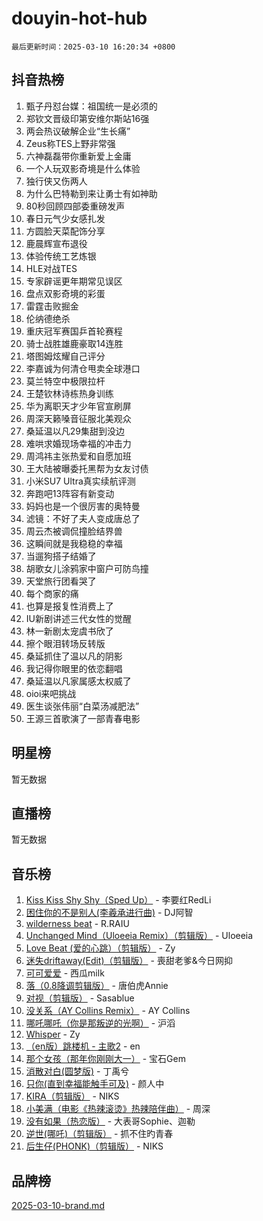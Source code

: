 # douyin-hot-hub

`最后更新时间：2025-03-10 16:20:34 +0800`

## 抖音热榜

1. 甄子丹怼台媒：祖国统一是必须的
1. 郑钦文晋级印第安维尔斯站16强
1. 两会热议破解企业“生长痛”
1. Zeus称TES上野非常强
1. 六神磊磊带你重新爱上金庸
1. 一个人玩双影奇境是什么体验
1. 独行侠又伤两人
1. 为什么巴特勒到来让勇士有如神助
1. 80秒回顾四部委重磅发声
1. 春日元气少女感扎发
1. 方圆脸天菜配饰分享
1. 鹿晨辉宣布退役
1. 体验传统工艺炼银
1. HLE对战TES
1. 专家辟谣更年期常见误区
1. 盘点双影奇境的彩蛋
1. 雷霆击败掘金
1. 伦纳德绝杀
1. 重庆冠军赛国乒首轮赛程
1. 骑士战胜雄鹿豪取14连胜
1. 塔图姆炫耀自己评分
1. 李嘉诚为何清仓甩卖全球港口
1. 莫兰特空中极限拉杆
1. 王楚钦林诗栋热身训练
1. 华为离职天才少年官宣刷屏
1. 周深天籁嗓音征服北美观众
1. 桑延温以凡29集甜到没边
1. 难哄求婚现场幸福的冲击力
1. 周鸿祎主张热爱和自愿加班
1. 王大陆被曝委托黑帮为女友讨债
1. 小米SU7 Ultra真实续航评测
1. 奔跑吧13阵容有新变动
1. 妈妈也是一个很厉害的奥特曼
1. 滤镜：不好了夫人变成唐总了
1. 周云杰被调侃撞脸结界兽
1. 这瞬间就是我稳稳的幸福
1. 当遛狗搭子结婚了
1. 胡歌女儿涂鸦家中窗户可防鸟撞
1. 天堂旅行团看哭了
1. 每个商家的痛
1. 也算是报复性消费上了
1. IU新剧讲述三代女性的觉醒
1. 林一新剧太宠虞书欣了
1. 擦个眼泪转场反转版
1. 桑延抓住了温以凡的阴影
1. 我记得你眼里的依恋翻唱
1. 桑延温以凡家属感太权威了
1. oioi来吧挑战
1. 医生谈张伟丽“白菜汤减肥法”
1. 王源三首歌演了一部青春电影

## 明星榜

暂无数据

## 直播榜

暂无数据

## 音乐榜

1. [Kiss Kiss Shy Shy（Sped Up）](https://sf3-cdn-tos.douyinstatic.com/obj/tos-cn-ve-2774/oYpXDAeGgQK0zfPaji7iKUixpCXFGILeLGmvYA) - 李要红RedLi
1. [困住你的不是别人(李羲承进行曲)](https://sf3-cdn-tos.douyinstatic.com/obj/tos-cn-ve-2774/okWrrVL1iQGZbfHVeCPAe7IaerYfM2jEQi5mNI) - DJ阿智
1. [wilderness beat](https://sf3-cdn-tos.douyinstatic.com/obj/tos-cn-ve-2774/o0oBmODSFCpfFdLRGzAAFC2ah9AIMEQfAOueVE) - R.RAIU
1. [Unchanged Mind（Uloeeia Remix）（剪辑版）](https://sf3-cdn-tos.douyinstatic.com/obj/tos-cn-ve-2774/oIHYu1YfsziJqmggAqBsXOiiI2Y1QB6I61RsMW) - Uloeeia
1. [Love Beat  (爱的心跳）（剪辑版）](https://sf6-cdn-tos.douyinstatic.com/obj/tos-cn-ve-2774/oUlARwvEINIisZ9nCnKMZiYFGfCCYLtDADDBge) - Zy
1. [迷失driftaway(Edit)（剪辑版）](https://sf5-hl-cdn-tos.douyinstatic.com/obj/tos-cn-ve-2774/ogaa1xGNeFO6FCaMgO8PzzAceEI4fBLDMi15H3) - 喪甜老爹&今日网抑
1. [可可爱爱](https://sf6-cdn-tos.douyinstatic.com/obj/tos-cn-ve-2774/0deb1e75aea643b9927ba26aaafa29dd) - 西瓜milk
1. [落（0.8降调剪辑版）](https://sf5-hl-cdn-tos.douyinstatic.com/obj/tos-cn-ve-2774/ociN0WUv3APijBYr6DUmAHmdkZ5MjM6gIF3iA) - 唐伯虎Annie
1. [对视（剪辑版）](https://sf3-cdn-tos.douyinstatic.com/obj/tos-cn-ve-2774/ogKtIhiB0WfAa18F9z3uWODMtZi2ysB1VuAIsQ) - Sasablue
1. [没关系（AY Collins Remix）](https://sf5-hl-cdn-tos.douyinstatic.com/obj/tos-cn-ve-2774/oIBbI5Ghw4zdUCQMJrDEFaAQilZP3EIDSi7MW) - AY Collins
1. [哪吒哪吒（你是那叛逆的光啊）](https://sf3-cdn-tos.douyinstatic.com/obj/tos-cn-ve-2774/oUkQCgCDnBanFehFEFQDxCQntAOIfp9gyZYFVo) - 沪滔
1. [Whisper](https://sf3-cdn-tos.douyinstatic.com/obj/tos-cn-ve-2774/oEeYKDxIDCFuArkftgkGqCnG7xZtRC2rEMKBQi) - Zy
1. [（en版）跳楼机 - 主歌2](https://sf5-hl-cdn-tos.douyinstatic.com/obj/tos-cn-ve-2774/oklN6GvgQ2L8DpPeaAGf1gPeyKzjXFwHIwoCZv) - en
1. [那个女孩（那年你刚刚大一）](https://sf3-cdn-tos.douyinstatic.com/obj/tos-cn-ve-2774/o4IZw7TlivwiBBBMA2rIgWrGNIrjFroh6bPqQ) - 宝石Gem
1. [消散对白(圆梦版)](https://sf3-cdn-tos.douyinstatic.com/obj/tos-cn-ve-2774/og4jB5I5IizzoZVAAAzWgBMAsMDWoArfwBOiFs) - 丁禹兮
1. [只你(直到幸福能触手可及)](https://sf3-cdn-tos.douyinstatic.com/obj/tos-cn-ve-2774/o0lBkRDzFTeaVSUz3ZZSCBVtZ5DIMQGfgmEAuE) - 颜人中
1. [KIRA（剪辑版）](https://sf3-cdn-tos.douyinstatic.com/obj/tos-cn-ve-2774/o0Bq3TvdHqOfzihWrHyABMociuMA3Inwsbx9Wi) - NIKS
1. [小美满（电影《热辣滚烫》热辣陪伴曲）](https://sf3-cdn-tos.douyinstatic.com/obj/tos-cn-ve-2774/o0GAn2lSgfZIDUgtevCGDQYnFg4CwnrBaxbTZL) - 周深
1. [没有如果（热恋版）](https://sf3-cdn-tos.douyinstatic.com/obj/tos-cn-ve-2774/o4iETqbxIThtCXlBeV0DfAhZsbCFGhagYupnMx) - 大表哥Sophie、迦勒
1. [逆世(哪吒)（剪辑版）](https://sf6-cdn-tos.douyinstatic.com/obj/tos-cn-ve-2774/oMIEZAfEogrLnzfDWMBiZKCWuXIUFLtRDsOFWs) - 抓不住旳青春
1. [后生仔(PHONK)（剪辑版）](https://sf3-cdn-tos.douyinstatic.com/obj/tos-cn-ve-2774/o0TzmfumdQAJ1aGG9F5LfTXIYeGcqYKRPAeFdJ) - NIKS

## 品牌榜

[2025-03-10-brand.md](2025-03-10-brand.md)
